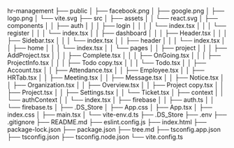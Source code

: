 hr-management
├── public
│ ├── facebook.png
│ ├── google.png
│ ├── logo.png
│ └── vite.svg
├── src
│ ├── assets
│ │ └── react.svg
│ ├── components
│ │ ├── auth
│ │ │ ├── login
│ │ │ │ └── index.tsx
│ │ │ └── register
│ │ │ └── index.tsx
│ │ ├── dashboard
│ │ │ ├── Header.tsx
│ │ │ ├── Sidebar.tsx
│ │ │ └── index.tsx
│ │ ├── header
│ │ │ └── index.tsx
│ │ ├── home
│ │ │ └── index.tsx
│ │ └── pages
│ │ ├── project
│ │ │ ├── AddProject.tsx
│ │ │ ├── Complete.tsx
│ │ │ ├── OnGoing.tsx
│ │ │ ├── ProjectInfo.tsx
│ │ │ ├── Todo copy.tsx
│ │ │ └── Todo.tsx
│ │ ├── Account.tsx
│ │ ├── Attendance.tsx
│ │ ├── Employee.tsx
│ │ ├── HRTab.tsx
│ │ ├── Meeting.tsx
│ │ ├── Message.tsx
│ │ ├── Notice.tsx
│ │ ├── Organization.tsx
│ │ ├── Overview.tsx
│ │ ├── Project copy.tsx
│ │ ├── Project.tsx
│ │ ├── Settings.tsx
│ │ └── Ticket.tsx
│ ├── context
│ │ └── authContext
│ │ └── index.tsx
│ ├── firebase
│ │ ├── auth.ts
│ │ └── firebase.ts
│ ├── .DS_Store
│ ├── App.css
│ ├── App.tsx
│ ├── index.css
│ ├── main.tsx
│ └── vite-env.d.ts
├── .DS_Store
├── .env
├── .gitignore
├── README.md
├── eslint.config.js
├── index.html
├── package-lock.json
├── package.json
├── tree.md
├── tsconfig.app.json
├── tsconfig.json
├── tsconfig.node.json
└── vite.config.ts
